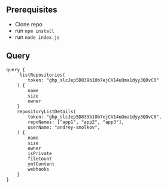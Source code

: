 ## Prerequisites
- Clone repo
- run `npm install`
- run `node index.js`



## Query

```
query {
     listRepositories(
        token: "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"
    ) {
        name
        size
        owner
    }
    repositoryListDetails(
        token: "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",
        repoNames: ["app1", "app2", "app3"],
        userName: "andrey-smolkov",
    ) {
        name
        size
        owner
        isPrivate
        fileCount
        ymlContent
        webhooks
    }
}
```